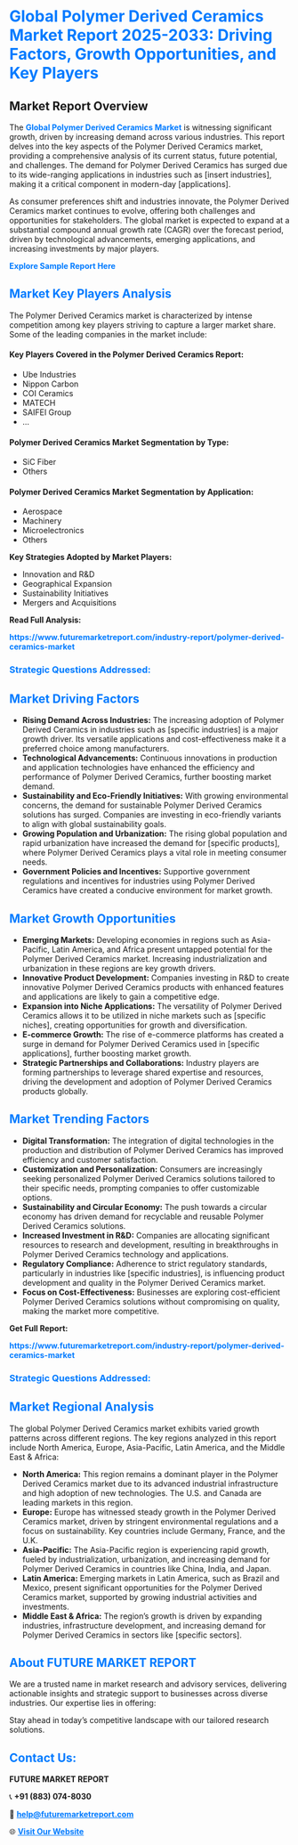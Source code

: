 <h1 style="color: #007BFF;">Global Polymer Derived Ceramics Market Report 2025-2033: Driving Factors, Growth Opportunities, and Key Players</h1>

<section id="overview">
<h2>Market Report Overview</h2>
<p>The <a href="https://www.futuremarketreport.com/industry-report/polymer-derived-ceramics-market" style="color: #007BFF; text-decoration: none;"><strong>Global Polymer Derived Ceramics Market</strong></a> is witnessing significant growth, driven by increasing demand across various industries. This report delves into the key aspects of the Polymer Derived Ceramics market, providing a comprehensive analysis of its current status, future potential, and challenges. The demand for Polymer Derived Ceramics has surged due to its wide-ranging applications in industries such as [insert industries], making it a critical component in modern-day [applications].</p>
<p>As consumer preferences shift and industries innovate, the Polymer Derived Ceramics market continues to evolve, offering both challenges and opportunities for stakeholders. The global market is expected to expand at a substantial compound annual growth rate (CAGR) over the forecast period, driven by technological advancements, emerging applications, and increasing investments by major players.</p>
</section>

<section id="overview">
<p><a href="https://www.futuremarketreport.com/request-sample/reportId=105662" style="color: #007BFF; text-decoration: none;"><strong>Explore Sample Report Here</strong></a></p>
</section>

<section id="key-players">
<h2 style="color: #007BFF;">Market Key Players Analysis</h2>
<p>The Polymer Derived Ceramics market is characterized by intense competition among key players striving to capture a larger market share. Some of the leading companies in the market include:</p>
<h4>Key Players Covered in the Polymer Derived Ceramics Report:</h4>
<ul><li>Ube Industries</li><li>Nippon Carbon</li><li>COI Ceramics</li><li>MATECH</li><li>SAIFEI Group</li><li>...</li></ul>
<h4>Polymer Derived Ceramics Market Segmentation by Type:</h4>
<ul><li>SiC Fiber</li><li>Others</li></ul>

<h4>Polymer Derived Ceramics Market Segmentation by Application:</h4>
<ul><li>Aerospace</li><li>Machinery</li><li>Microelectronics</li><li>Others</li></ul>
<p><strong>Key Strategies Adopted by Market Players:</strong></p>
<ul>
<li>Innovation and R&D</li>
<li>Geographical Expansion</li>
<li>Sustainability Initiatives</li>
<li>Mergers and Acquisitions</li>
</ul>
</section>

<section>
<p><strong>Read Full Analysis: </strong></p><a href="https://www.futuremarketreport.com/industry-report/polymer-derived-ceramics-market" style="color: #007BFF; text-decoration: none;"><strong>https://www.futuremarketreport.com/industry-report/polymer-derived-ceramics-market</strong></a>
<h3 style="color: #007BFF;">Strategic Questions Addressed:</h3>
</section>

<section id="driving-factors">
<h2 style="color: #007BFF;">Market Driving Factors</h2>
<ul>
<li><strong>Rising Demand Across Industries:</strong> The increasing adoption of Polymer Derived Ceramics in industries such as [specific industries] is a major growth driver. Its versatile applications and cost-effectiveness make it a preferred choice among manufacturers.</li>
<li><strong>Technological Advancements:</strong> Continuous innovations in production and application technologies have enhanced the efficiency and performance of Polymer Derived Ceramics, further boosting market demand.</li>
<li><strong>Sustainability and Eco-Friendly Initiatives:</strong> With growing environmental concerns, the demand for sustainable Polymer Derived Ceramics solutions has surged. Companies are investing in eco-friendly variants to align with global sustainability goals.</li>
<li><strong>Growing Population and Urbanization:</strong> The rising global population and rapid urbanization have increased the demand for [specific products], where Polymer Derived Ceramics plays a vital role in meeting consumer needs.</li>
<li><strong>Government Policies and Incentives:</strong> Supportive government regulations and incentives for industries using Polymer Derived Ceramics have created a conducive environment for market growth.</li>
</ul>
</section>

<section id="growth-opportunities">
<h2 style="color: #007BFF;">Market Growth Opportunities</h2>
<ul>
<li><strong>Emerging Markets:</strong> Developing economies in regions such as Asia-Pacific, Latin America, and Africa present untapped potential for the Polymer Derived Ceramics market. Increasing industrialization and urbanization in these regions are key growth drivers.</li>
<li><strong>Innovative Product Development:</strong> Companies investing in R&D to create innovative Polymer Derived Ceramics products with enhanced features and applications are likely to gain a competitive edge.</li>
<li><strong>Expansion into Niche Applications:</strong> The versatility of Polymer Derived Ceramics allows it to be utilized in niche markets such as [specific niches], creating opportunities for growth and diversification.</li>
<li><strong>E-commerce Growth:</strong> The rise of e-commerce platforms has created a surge in demand for Polymer Derived Ceramics used in [specific applications], further boosting market growth.</li>
<li><strong>Strategic Partnerships and Collaborations:</strong> Industry players are forming partnerships to leverage shared expertise and resources, driving the development and adoption of Polymer Derived Ceramics products globally.</li>
</ul>
</section>

<section id="trending-factors">
<h2 style="color: #007BFF;">Market Trending Factors</h2>
<ul>
<li><strong>Digital Transformation:</strong> The integration of digital technologies in the production and distribution of Polymer Derived Ceramics has improved efficiency and customer satisfaction.</li>
<li><strong>Customization and Personalization:</strong> Consumers are increasingly seeking personalized Polymer Derived Ceramics solutions tailored to their specific needs, prompting companies to offer customizable options.</li>
<li><strong>Sustainability and Circular Economy:</strong> The push towards a circular economy has driven demand for recyclable and reusable Polymer Derived Ceramics solutions.</li>
<li><strong>Increased Investment in R&D:</strong> Companies are allocating significant resources to research and development, resulting in breakthroughs in Polymer Derived Ceramics technology and applications.</li>
<li><strong>Regulatory Compliance:</strong> Adherence to strict regulatory standards, particularly in industries like [specific industries], is influencing product development and quality in the Polymer Derived Ceramics market.</li>
<li><strong>Focus on Cost-Effectiveness:</strong> Businesses are exploring cost-efficient Polymer Derived Ceramics solutions without compromising on quality, making the market more competitive.</li>
</ul>
</section>

<section>
<p><strong>Get Full Report: </strong></p><a href="https://www.futuremarketreport.com/industry-report/polymer-derived-ceramics-market" style="color: #007BFF; text-decoration: none;"><strong>https://www.futuremarketreport.com/industry-report/polymer-derived-ceramics-market</strong></a>
<h3 style="color: #007BFF;">Strategic Questions Addressed:</h3>
</section>


<section id="regional-analysis">
<h2 style="color: #007BFF;">Market Regional Analysis</h2>
<p>The global Polymer Derived Ceramics market exhibits varied growth patterns across different regions. The key regions analyzed in this report include North America, Europe, Asia-Pacific, Latin America, and the Middle East & Africa:</p>
<ul>
<li><strong>North America:</strong> This region remains a dominant player in the Polymer Derived Ceramics market due to its advanced industrial infrastructure and high adoption of new technologies. The U.S. and Canada are leading markets in this region.</li>
<li><strong>Europe:</strong> Europe has witnessed steady growth in the Polymer Derived Ceramics market, driven by stringent environmental regulations and a focus on sustainability. Key countries include Germany, France, and the U.K.</li>
<li><strong>Asia-Pacific:</strong> The Asia-Pacific region is experiencing rapid growth, fueled by industrialization, urbanization, and increasing demand for Polymer Derived Ceramics in countries like China, India, and Japan.</li>
<li><strong>Latin America:</strong> Emerging markets in Latin America, such as Brazil and Mexico, present significant opportunities for the Polymer Derived Ceramics market, supported by growing industrial activities and investments.</li>
<li><strong>Middle East & Africa:</strong> The region’s growth is driven by expanding industries, infrastructure development, and increasing demand for Polymer Derived Ceramics in sectors like [specific sectors].</li>
</ul>
</section>

<footer>
<h2 style="color: #007BFF;">About FUTURE MARKET REPORT</h2>
<p>We are a trusted name in market research and advisory services, delivering actionable insights and strategic support to businesses across diverse industries. Our expertise lies in offering:</p>

<p>Stay ahead in today’s competitive landscape with our tailored research solutions.</p>

<h2 style="color: #007BFF;">Contact Us:</h2>
<p><strong>FUTURE MARKET REPORT</strong></p>
<p>📞 <strong>+91 (883) 074-8030</strong></p>
<p>📧 <strong><a href="mailto:help@futuremarketreport.com" style="color: #007BFF;">help@futuremarketreport.com</a></strong></p>
<p>🌐 <strong><a href="https://www.futuremarketreport.com/" style="color: #007BFF;">Visit Our Website</a></strong></p>
</footer>